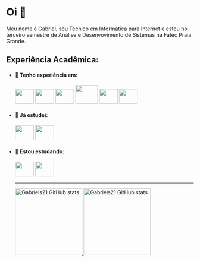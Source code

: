 # Oi 👋

Meu nome é Gabriel, sou Técnico em Informática para Internet e estou no terceiro semestre de Análise e Desenvovimento de Sistemas na Fatec Praia Grande.

## Experiência Acadêmica:

- #### 💼 Tenho experiência em:
  
  <img height="40" width="50" src="https://cdn.jsdelivr.net/gh/devicons/devicon/icons/html5/html5-original.svg" />
  <img height="40" width="50" src="https://cdn.jsdelivr.net/gh/devicons/devicon/icons/javascript/javascript-original.svg"/>
  <img height="40" width="50" src="https://cdn.jsdelivr.net/gh/devicons/devicon/icons/php/php-original.svg"/>
  <img height="50" width="60" src="https://cdn.jsdelivr.net/gh/devicons/devicon/icons/mysql/mysql-original-wordmark.svg"/>
  <img height="40" width="50" src="https://cdn.jsdelivr.net/gh/devicons/devicon/icons/css3/css3-original.svg"/>
  <img height="40" width="50"src="https://cdn.jsdelivr.net/gh/devicons/devicon/icons/bootstrap/bootstrap-original.svg"/>
  
- #### 📘 Já estudei:
  
  <img height="40" width="50" src="https://cdn.jsdelivr.net/gh/devicons/devicon/icons/cplusplus/cplusplus-original.svg"/>
  <img height="40" width="50" src="https://cdn.jsdelivr.net/gh/devicons/devicon/icons/csharp/csharp-original.svg"/>
  
- #### 📙 Estou estudando:
 
  <img height="40" width="50" src="https://cdn.jsdelivr.net/gh/devicons/devicon/icons/java/java-original.svg"/>
  <img height="40" width="50" src="https://cdn.jsdelivr.net/gh/devicons/devicon/icons/vuejs/vuejs-original.svg"/>
  
  <hr>
  
  <div>
    <a href="https://github.com/Gabriels21">
    <img height ="180em" src="https://github-readme-stats.vercel.app/api?username=Gabriels21&show_icons=true&theme=radical" alt="Gabriels21 GitHub stats"/>
    <img height ="180em" src="https://github-readme-stats.vercel.app/api/top-langs/?username=Gabriels21&layout=compact&show_icons=true&theme=radical" alt="Gabriels21 GitHub stats"/>
  </div>
  
<!--
**Gabriels21/GabrielS21** is a ✨ _special_ ✨ repository because its `README.md` (this file) appears on your GitHub profile.

Here are some ideas to get you started:

- 🔭 I’m currently working on ...
- 🌱 I’m currently learning ...
- 👯 I’m looking to collaborate on ...
- 🤔 I’m looking for help with ...
- 💬 Ask me about ...
- 📫 How to reach me: ...
- 😄 Pronouns: ...
- ⚡ Fun fact: ...
-->
